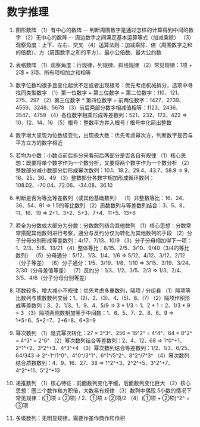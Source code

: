 # 数字推理

1. 图形数阵
（1）有中心的数阵 -- 判断周围数字是通过怎样的计算得到中间的数字
（2）无中心的数阵 -- 周边数字之间满足基本运算等式（加减乘除）
（3）观察角度：上下、左右、交叉
（4）运算法则：加减乘除、倍（周围数字之和的倍数）、方（周围数字之和的平方）、最小公倍数、最大公约数

2. 表格数阵
（1）观察角度：行规律，列规律、斜线规律
（2）常见规律：1项 + 2项 = 3项、所有项相加之和相等

3. 数字位数均很多且变化起伏不定或者出现根号：优先考虑机械拆分，选项中寻找同类型数字
（1）第一位数字 + 第三位数字 = 第二位数字：110、121、275、297
（2）第三位数字 * 第四位数字 = 前两位数字：1427、2739、4559、3248、5678
（3）前后两部分数字相减值相等：1123、2436、3547、4759
（4）各位数字相乘形成等差数列：521、232、172、422 => 10、12、14、16
（5）根号：整数平方并入根号 / 根号中化简出整数

4. 数字增大呈现为位数级变化，出现极大数：优先考虑幂次方，判断数字是否与平方立方的数字相近

5. 若均为小数：小数点前后拆分来看前后两部分是否各自有规律
（1）核心思想：既要将单个数字作为一个数分析，又要将两个数字作为一个数分析
（2）整数部分减小数部分后形成幂次数列：10.1、18.2、29.4、43.7、58.9 => 9、16、25、36、49
（3）整数部分各数字相加形成循环数列：108.02、-70.04、72.06、-34.08、36.10

6. 判断是否为等比等差数列（或其他基础数列）
（1）非整数等比：16、24、36、54、81 => 1.5的等比数列
（2）质数数列与等差数列结合：3、5、8、11、16、19 => 2+1、3+2、5+3、7+4、11+5、13+6

7. 若全为分数或大部分为分数：分数数列结合其他数列
（1）核心思想：分数常常搭配其他数列进行考察，通分与反约分仅为转化为其他数列的手段
（2）分子分母分别形成等差数列：4/17、7/13、10/9
（3）分子分母相加得下一项：1、2/3、5/8、13/21
（4）整体等比：8/15、2/5、3/10、9/40（3/4的等比数列）
（5）分母通分：5/12、1/3、1/4、1/6 => 5/12、4/12、3/12、2/12（分子等差）
（6）分子通分：1/5、3/19、1/8、1/10 => 3/15、3/19、3/24、3/30（分母差值等差）
（7）反约分：1/3、1/2、3/5、2/3 => 1/3、2/4、3/5、4/6（分子分母分别等差）

8. 项数较多，增大减小不规律：优先考虑多重数列，隔项 / 分组看
（1）隔项等比数列与质数数列交替：1、(2)、2、(3)、4、(5)、8、(7)
（2）隔项作积形成等差数列：3、2、1/3、1、9、4、5/9 => 3 * 1/3 = 1、2 * 1 = 2、1/3 * 9 = 3
（3）隔项两侧数相加等于中间数：1、6、5、7、2、8、6、9 => 1+5=6、5+2=7、2+6=8、6+3=9

9. 幂次数列
（1）隐式幂次转化：27 = 3^3^、256 = 16^2^ = 4^4^、64 = 8^2^ = 4^3^ = 2^6^
（2）幂次数列结合等差数列：2、4、12、68 => 1^0^+1、2^1^+2、3^2^+3、4^3^+4
（3）幂次数列结合等差数列：1/2、1/3、6/25、64/343 => 2^-1^/1^0^、4^0^/3^1^、6^1^/5^2^、8^2^/7^3^
（4）幂次数列结合质数数列：4、9、16、27、38 => 1^2^+3、2^2^+5、3^2^+7、4^2^+11、5^2^+13

10. 递推数列
（1）核心特征：前面数列变化平缓，后面数列变化巨大
（2）核心思想：圈三个数作和方积倍，大数易有规律
（3）数列中偶现.5小数的情况下常见规律：(①项 ± ②项) / 2、①项 ± ②项/2
（4）(①项 + ②项)^2^ = ③项

11. 多级数列：无明显规律，需要作差作商作和作积
